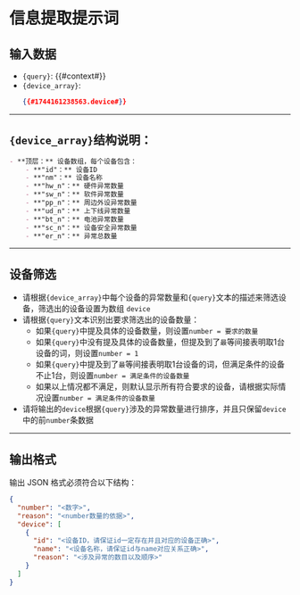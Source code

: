 # 信息提取提示词

## 输入数据
- `{query}`: {{#context#}}
- `{device_array}`:
    ```json
    {{#1744161238563.device#}}
    ```

---

## `{device_array}`结构说明：
```markdown
- **顶层：** 设备数组，每个设备包含：
    - **"id"：** 设备ID
    - **"nm"：** 设备名称
    - **"hw_n"：** 硬件异常数量
    - **"sw_n"：** 软件异常数量
    - **"pp_n"：** 周边外设异常数量
    - **"ud_n"：** 上下线异常数量
    - **"bt_n"：** 电池异常数量
    - **"sc_n"：** 设备安全异常数量
    - **"er_n"：** 异常总数量
```

---

## 设备筛选
- 请根据`{device_array}`中每个设备的异常数量和`{query}`文本的描述来筛选设备，筛选出的设备设置为数组 `device`
- 请根据`{query}`文本识别出要求筛选出的设备数量：
    - 如果`{query}`中提及具体的设备数量，则设置`number = 要求的数量`
    - 如果`{query}`中没有提及具体的设备数量，但提及到了`最`等间接表明取1台设备的词，则设置`number = 1`
    - 如果`{query}`中提及到了`最`等间接表明取1台设备的词，但满足条件的设备不止1台，则设置`number = 满足条件的设备数量`
    - 如果以上情况都不满足，则默认显示所有符合要求的设备，请根据实际情况设置`number = 满足条件的设备数量`
- 请将输出的`device`根据`{query}`涉及的异常数量进行排序，并且只保留`device`中的前`number`条数据

---

## 输出格式
输出 JSON 格式必须符合以下结构：
```json
{
  "number": "<数字>",
  "reason": "<number数量的依据>",
  "device": [
    {
      "id": "<设备ID，请保证id一定存在并且对应的设备正确>",
      "name": "<设备名称，请保证id与name对应关系正确>",
      "reason": "<涉及异常的数目以及顺序>"
    }
  ]
}
```
